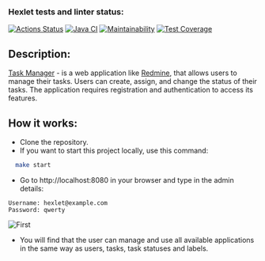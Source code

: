 ### Hexlet tests and linter status:
[![Actions Status](https://github.com/AlexTtkn/java-project-99/actions/workflows/hexlet-check.yml/badge.svg)](https://github.com/AlexTtkn/java-project-99/actions)
[![Java CI](https://github.com/AlexTtkn/java-project-99/actions/workflows/main.yml/badge.svg)](https://github.com/AlexTtkn/java-project-99/actions/workflows/main.yml)
[![Maintainability](https://api.codeclimate.com/v1/badges/721de244d7349a3608f6/maintainability)](https://codeclimate.com/github/AlexTtkn/java-project-99/maintainability)
[![Test Coverage](https://api.codeclimate.com/v1/badges/721de244d7349a3608f6/test_coverage)](https://codeclimate.com/github/AlexTtkn/java-project-99/test_coverage)

## Description:
[Task Manager](https://java-project-99-khrt.onrender.com) - is a web application like [Redmine](http://www.redmine.org/),  that allows users to manage their tasks. Users can create, assign, and change the status of their tasks. The application requires registration and authentication to access its features. 

## How it works:
    
- Clone the repository.
- If you want to start this project locally, use this command: 
```bash
  make start
```
- Go to http://localhost:8080 in your browser and type in the admin details:
```
Username: hexlet@example.com
Password: qwerty
```
![First](https://i.postimg.cc/qv6MTvTW/First.jpg)
- You will find that the user can manage and use all available applications in the same way as users, tasks, task statuses and labels. 
